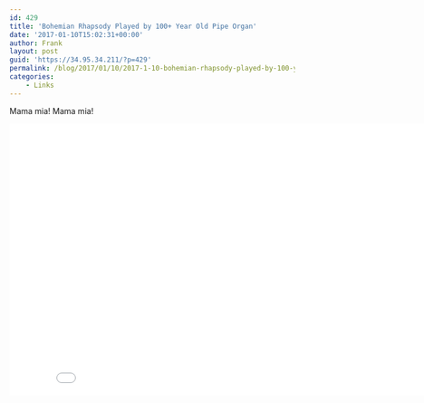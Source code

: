 ```yaml
---
id: 429
title: 'Bohemian Rhapsody Played by 100+ Year Old Pipe Organ'
date: '2017-01-10T15:02:31+00:00'
author: Frank
layout: post
guid: 'https://34.95.34.211/?p=429'
permalink: /blog/2017/01/10/2017-1-10-bohemian-rhapsody-played-by-100-year-old-pipe-organ/
categories:
    - Links
---
```


Mama mia! Mama mia!

 <iframe allowfullscreen="" frameborder="0" height="480" scrolling="no" src="//www.youtube.com/embed/JTnGI6Knw5Q?wmode=opaque&enablejsapi=1" width="854">  
</iframe>